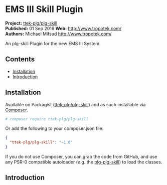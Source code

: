 # EMS III Skill Plugin

__Project:__ [ttek-plg/plg-skill](http://packagist.org/packages/ttek-plg/plg-skill)  
__Published:__ 01 Sep 2016
__Web:__ <http://www.tropotek.com/>  
__Authors:__ Michael Mifsud <http://www.tropotek.com/>  
  
An plg-skill Plugin for the new EMS III System. 

## Contents

- [Installation](#installation)
- [Introduction](#introduction)


## Installation

Available on Packagist ([ttek-plg/plg-skill](http://packagist.org/packages/ttek-plg/plg-skill))
and as such installable via [Composer](http://getcomposer.org/).

```bash
# composer require ttek-plg/plg-skill
```

Or add the following to your composer.json file:

```json
{
  "ttek-plg/plg-skill": "~1.0"
}
```

If you do not use Composer, you can grab the code from GitHub, and use any
PSR-0 compatible autoloader (e.g. the [plg-plg-skill](https://github.com/tropotek/plg-plg-skill))
to load the classes.

## Introduction





  
  